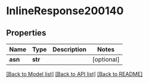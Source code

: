 # InlineResponse200140

## Properties
Name | Type | Description | Notes
------------ | ------------- | ------------- | -------------
**asn** | **str** |  | [optional] 

[[Back to Model list]](../README.md#documentation-for-models) [[Back to API list]](../README.md#documentation-for-api-endpoints) [[Back to README]](../README.md)

